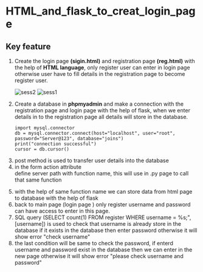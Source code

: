 # HTML_and_flask_to_creat_login_page
## Key feature
<ol>
<li>Create the login page <strong>(sigin.html)</strong> and registration page <strong>(reg.html)</strong> with the help of <strong>HTML language</strong>, only register user can enter in login page otherwise user have to fill details in the registration page to become register user.</li>  
    
   ![sess2](https://user-images.githubusercontent.com/47202519/54346602-60bdb080-466b-11e9-8193-ee61015ba34f.png)
   ![sess1](https://user-images.githubusercontent.com/47202519/54346898-e4779d00-466b-11e9-9ef3-851c4db36a99.png)
    
  
<li>Create a database in <strong>phpmyadmin</strong> and make a connection with the registration page and login page with the help of flask,  when we enter details in to the registration page all details will store in the database.</li>

~~~
import mysql.connector
db = mysql.connector.connect(host="localhost", user="root", password="Server@123", database="joins")
print("connection successful")
cursor = db.cursor()

~~~

<li>post method is used to transfer user details into the database</li>

<li>in the form action attribute <form action="http://localhost:5000/index"> define server path with function name, this will use in .py page to call that same function</li>
<li>with the help of same function name we can store data from html page to database with the help of flask</li>
<li>back to main page (login page ) only register username and password can have access to enter in this page.</li>
<li>SQL query (SELECT count(1) FROM register WHERE username = %s;", [username]) is used to check that username is already store in the database if it exists in the database then enter password otherwise it will show error "check username"   </li>
<li>the last condition will be same to check the password, if enterd username and  password exist in the database then we can enter in the new page otherwise it will show error "please check username and password" </li>
</ol>  
